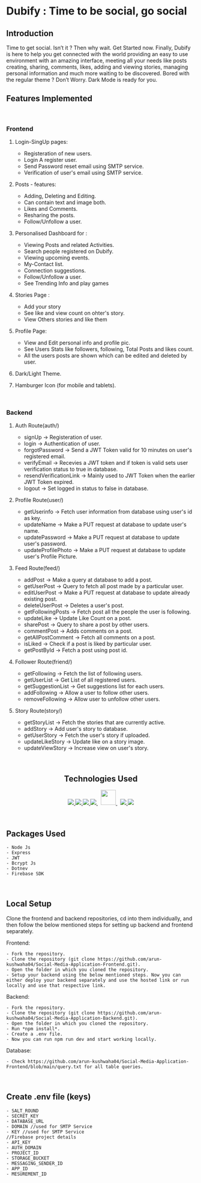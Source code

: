 # Dubify  : Time to be social, go social

## Introduction

Time to get social. Isn’t it ? Then why wait. Get Started now. Finally, Dubify is here to help you get connected with the world providing an easy to use environment with an amazing interface, meeting all your needs like posts creating, sharing, comments, likes, adding and viewing stories, managing personal information and  much more waiting to be discovered. Bored with the regular theme ? Don’t Worry. Dark Mode is ready for you.


## Features Implemented
<br>

### Frontend
1. Login-SingUp pages:
    - Registeration of new users.
    - Login A register user.
    - Send Password reset email using SMTP service. 
    - Verification of user's email using SMTP service.

2. Posts - features:
    - Adding, Deleting and Editing.
    - Can contain text and image both.
    - Likes and Comments.
    - Resharing the posts.
    - Follow/Unfollow a user.

2. Personalised Dashboard for :
    - Viewing Posts and related Activities.
    - Search people registered on Dubify.
    - Viewing upcoming events.
    - My-Contact list.
    - Connection suggestions.
    - Follow/Unfollow a user.
    - See Trending Info and play games 

3. Stories Page :
    - Add your story
    - See like and view count on ohter's story.
    - View Others stories and like them

4. Profile Page:
    - View and Edit personal info and profile pic.
    - See Users Stats like followers, following, Total Posts and likes count.
    - All the users posts are shown which can be edited and deleted by user.

5. Dark/Light Theme.

6. Hamburger Icon (for mobile and tablets).
<br>

### Backend

1. Auth Route(auth/)
    - signUp -> Registeration of user.
    - login -> Authentication of user.
    - forgotPassword -> Send a JWT Token valid for 10 minutes on user's registered email.
    - verifyEmail -> Recevies a JWT token and if token is valid sets user verification status to true in database.
    - resendVerificationLink -> Mainly used to JWT Token when the earlier JWT Token expired.
    - logout -> Set logged in status to false in database.

2. Profile Route(user/)
    - getUserinfo -> Fetch user information from database using user's id as key.
    - updateName -> Make a PUT request at database to update user's name.
    - updatePassword -> Make a PUT request at database to update user's password.
    - updateProfilePhoto -> Make a PUT request at database to update user's Profile Picture.

3. Feed Route(feed/)
    - addPost -> Make a query at database to add a post.
    - getUserPost -> Query to fetch all post made by a particular user.
    - editUserPost -> Make a PUT request at database to update already existing post.
    - deleteUserPost -> Deletes a user's post.
    - getFollowingPosts -> Fetch post all the people the user is following.
    - updateLike -> Update Like Count on a post.
    - sharePost -> Query to share a post by other users.
    - commentPost -> Adds comments on a post.
    - getAllPostComment -> Fetch all comments on a post.
    - isLiked -> Check if a post is liked by particular user.
    - getPostById  -> Fetch a post using post id.

4. Follower Route(friend/)
    - getFollowing -> Fetch the list of following users.
    - getUserList -> Get List of all registered users.
    - getSuggestionList -> Get suggestions list for each users.
    - addFollowing -> Allow a user to follow other users.
    - removeFollowing -> Allow user to unfollow other users.

5.  Story Route(story/)
    - getStoryList -> Fetch the stories that are currently active.
    - addStory -> Add user's story to database.
    - getUserStory -> Fetch the user's story if uploaded.
    - updateLikeStory -> Update like on a story image.
    - updateViewStory -> Increase view on user's story.
 <br>
 
 <h2 align="center">Technologies Used</h2>
 <p align="center"> 
    <a href="https://developer.mozilla.org/en-US/docs/Web/JavaScript" target="_blank"> <img src="https://img.icons8.com/color/48/000000/javascript.png"/> </a> 
    <a href="https://www.w3.org/html/" target="_blank"> <img src="https://img.icons8.com/color/48/000000/html-5.png"/> </a> 
    <a href="https://www.w3schools.com/css/" target="_blank"> <img src="https://img.icons8.com/color/48/000000/css3.png"/> </a> 
    <a style="padding-right:8px;" href="https://nodejs.org" target="_blank"> <img src="https://img.icons8.com/color/48/000000/nodejs.png"/> </a>
  <a style="padding-right:8px;" href="https://www.postgresql.org/" target="_blank"> <img src="https://www.vectorlogo.zone/logos/postgresql/postgresql-icon.svg" width="40" height="40"/> </a>
    <a href="https://firebase.google.com/" target="_blank"> <img src="https://img.icons8.com/color/48/000000/firebase.png"/> </a> 
    <a href="https://git-scm.com/" target="_blank"> <img src="https://img.icons8.com/color/48/000000/git.png"/> </a> 
</p>
<br>

## Packages Used

    - Node Js
    - Express
    - JWT 
    - Bcrypt Js
    - Dotnev
    - Firebase SDK

<br>

## Local Setup

Clone the frontend and backend repositories, cd into them individually, and then follow the below mentioned steps for setting up backend and frontend separately.

Frontend:

    - Fork the repository.
    - Clone the repository (git clone https://github.com/arun-kushwaha04/Social-Media-Application-Frontend.git).
    - Open the folder in which you cloned the repository.
    - Setup your backend using the below mentioned steps. Now you can either deploy your backend separately and use the hosted link or run locally and use that respective link.

Backend:

    - Fork the repository.
    - Clone the repository (git clone https://github.com/arun-kushwaha04/Social-Media-Application-Backend.git).
    - Open the folder in which you cloned the repository.
    - Run *npm install*.
    - Create a .env file.
    - Now you can run npm run dev and start working locally.

Database:

    - Check https://github.com/arun-kushwaha04/Social-Media-Application-Frontend/blob/main/query.txt for all table queries.

<br>

## Create .env file (keys)

    - SALT_ROUND
    - SECRET_KEY
    - DATABASE_URL
    - DOMAIN //used for SMTP Service
    - KEY //used for SMTP Service
    //Firebase project details 
    - API_KEY
    - AUTH_DOMAIN
    - PROJECT_ID
    - STORAGE_BUCKET
    - MESSAGING_SENDER_ID
    - APP_ID 
    - MESUREMENT_ID



